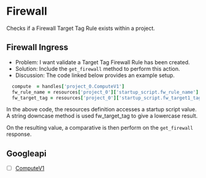 # Firewall 

Checks if a Firewall Target Tag Rule exists within a project.

## Firewall Ingress 

* Problem: I want validate a Target Tag Firewall Rule has been created.
* Solution: Include the `get_firewall` method to perform this action.
* Discussion: The code linked below provides an example setup.

```ruby
  compute  = handles['project_0.ComputeV1']
  fw_rule_name = resources['project_0']['startup_script.fw_rule_name']
  fw_target_tag = resources['project_0']['startup_script.fw_target1_tag'].downcase
```

In the above code, the resources definition accesses a startup script value.
A string downcase method is used fw_target_tag to give a lowercase result. 

On the resulting value, a comparative is then perform on the `get_firewall` response. 

## Googleapi 

-[ ] [ComputeV1](https://googleapis.dev/ruby/google-api-client/latest/Google/Apis/ComputeV1.html) 

